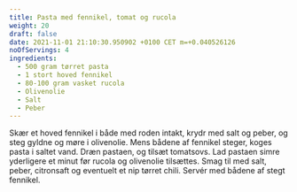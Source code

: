 ```yaml
---
title: Pasta med fennikel, tomat og rucola
weight: 20
draft: false
date: 2021-11-01 21:10:30.950902 +0100 CET m=+0.040526126
noOfServings: 4
ingredients:
  - 500 gram tørret pasta
  - 1 stort hoved fennikel
  - 80-100 gram vasket rucola
  - Olivenolie
  - Salt
  - Peber
---
```




Skær et hoved fennikel i både med roden intakt, krydr med salt og peber,
og steg gyldne og møre i olivenolie. Mens bådene af fennikel steger,
koges pasta i saltet vand. Dræn pastaen, og tilsæt tomatsovs. Lad
pastaen simre yderligere et minut før rucola og olivenolie tilsættes.
Smag til med salt, peber, citronsaft og eventuelt et nip tørret chili.
Servér med bådene af stegt fennikel.

